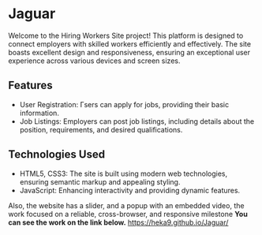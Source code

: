 # Jaguar

Welcome to the Hiring Workers Site project! This platform is designed to connect employers with skilled workers efficiently and effectively. 
The site boasts excellent design and responsiveness, ensuring an exceptional user experience across various devices and screen sizes.

## Features
* User Registration: Гsers can apply for jobs, providing their basic information.
* Job Listings: Employers can post job listings, including details about the position, requirements, and desired qualifications.

## Technologies Used

* HTML5, CSS3: The site is built using modern web technologies, ensuring semantic markup and appealing styling.
* JavaScript: Enhancing interactivity and providing dynamic features.

Also, the website has a slider, and a popup with an embedded video, the work focused on a reliable, cross-browser, and responsive milestone
**You can see the work on the link below.**
https://heka9.github.io/Jaguar/
